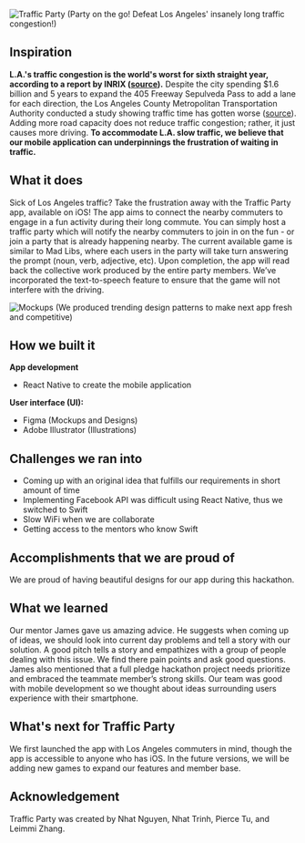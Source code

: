 ![Traffic Party](https://i.imgur.com/e6KbLoH.gif)
(Party on the go! Defeat Los Angeles' insanely long traffic congestion!)

## Inspiration
**L.A.'s traffic congestion is the world's worst for sixth straight year, according to a report by INRIX ([source](https://www.latimes.com/local/lanow/la-me-la-worst-traffic-20180206-story.html)).** Despite the city spending $1.6 billion and 5 years to expand the 405 Freeway Sepulveda Pass to add a lane for each direction, the Los Angeles County Metropolitan Transportation Authority conducted a study showing traffic time has gotten worse ([source](https://www.scpr.org/blogs/economy/2014/10/10/17413/405-traffic-a-little-slower-after-1-billion-upgrad)). Adding more road capacity does not reduce traffic congestion; rather, it just causes more driving. **To accommodate L.A. slow traffic, we believe that our mobile application can underpinnings the frustration of waiting in traffic.**

## What it does
Sick of Los Angeles traffic? Take the frustration away with the Traffic Party app, available on iOS! 
The app aims to connect the nearby commuters to engage in a fun activity during their long commute.  You can simply host a traffic party which will notify the nearby commuters to join in on the fun - or join a party that is already happening nearby. The current available game is similar to Mad Libs, where each users in the party will take turn answering the prompt (noun, verb, adjective, etc). Upon completion, the app will read back the collective work produced by the entire party members. We’ve incorporated the text-to-speech feature to ensure that the game will not interfere with the driving.

![Mockups](https://i.imgur.com/SxK8TdT.png)
(We produced trending design patterns to make next app fresh and competitive)

## How we built it
**App development**
- React Native to create the mobile application

**User interface (UI):**
- Figma (Mockups and Designs)
- Adobe Illustrator (Illustrations)

## Challenges we ran into
- Coming up with an original idea that fulfills our requirements in short amount of time
- Implementing Facebook API was difficult using React Native, thus we switched to Swift  
- Slow WiFi when we are collaborate
- Getting access to the mentors who know Swift

## Accomplishments that we are proud of
We are proud of having beautiful designs for our app during this hackathon. 

## What we learned
Our mentor James gave us amazing advice. He suggests when coming up of ideas, we should look into current day problems and tell a story with our solution. A good pitch tells a story and empathizes with a group of people dealing with this issue. We find there pain points and ask good questions. James also mentioned that a full pledge hackathon project needs prioritize and embraced the teammate member’s strong skills. Our team was good with mobile development so we thought about ideas surrounding users experience with their smartphone.

## What's next for Traffic Party
We first launched the app with Los Angeles commuters in mind, though the app is accessible to anyone who has iOS. In the future versions, we will be adding new games to expand our features and member base.

## Acknowledgement
Traffic Party was created by Nhat Nguyen, Nhat Trinh, Pierce Tu, and Leimmi Zhang.
